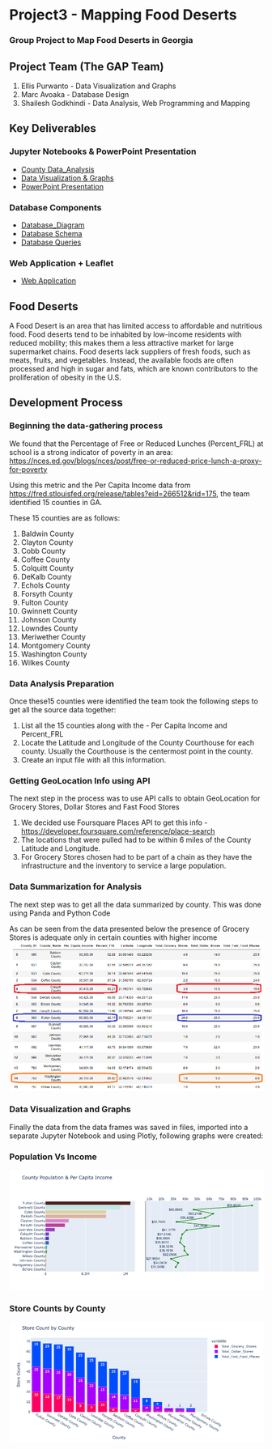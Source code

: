 # Project3 - Mapping Food Deserts
### Group Project to Map Food Deserts in Georgia 

## Project Team (The GAP Team)
1. Ellis Purwanto - Data Visualization and Graphs
2. Marc Avoaka - Database Design
3. Shailesh Godkhindi - Data Analysis, Web Programming and Mapping

## Key Deliverables
### Jupyter Notebooks & PowerPoint Presentation
- [County Data_Analysis ](Food_Deserts_Data_County.ipynb)
- [Data Visualization & Graphs](ellisNotebooks/Plotly_Graphs.ipynb)
- [PowerPoint Presentation](ellisCharts/Food_Deserts.pptx)


### Database Components
- [Database_Diagram](SQL/Food_Deserts.png)
- [Database Schema](SQL/Schema.SQL)
- [Database Queries](SQL/queries.sql)

### Web Application + Leaflet
- [Web Application](Webpage/app.py)

## Food Deserts
A Food Desert is an area that has limited access to affordable and nutritious food. Food deserts tend to be inhabited by low-income residents with reduced mobility; this makes them a less attractive market for large supermarket chains. Food deserts lack suppliers of fresh foods, such as meats, fruits, and vegetables. Instead, the available foods are often processed and high in sugar and fats, which are known contributors to the proliferation of obesity in the U.S.

## Development Process
### Beginning the data-gathering process
We found that the Percentage of Free or Reduced Lunches (Percent_FRL) at school is a strong indicator of poverty in an area: https://nces.ed.gov/blogs/nces/post/free-or-reduced-price-lunch-a-proxy-for-poverty

Using this metric and the Per Capita Income data from https://fred.stlouisfed.org/release/tables?eid=266512&rid=175, the team identified 15 counties in GA.

These 15 counties are as follows:
1. Baldwin County
2. Clayton County
3. Cobb County
4. Coffee County
5. Colquitt County
6. DeKalb County
7. Echols County
8. Forsyth County
9. Fulton County
10. Gwinnett County
11. Johnson County
12. Lowndes County
13. Meriwether County
14. Montgomery County
15. Washington County
16. Wilkes County

### Data Analysis Preparation
Once these15 counties were identified the team took the following steps to get all the source data together:
1. List all the 15 counties along with the - Per Capita Income and Percent_FRL
2. Locate the Latitude and Longitude of the County Courthouse for each county. Usually the Courthouse is the centermost point in the county.
3. Create an input file with all this information.

### Getting GeoLocation Info using API
The next step in the process was to use API calls to obtain GeoLocation for Grocery Stores, Dollar Stores and Fast Food Stores
1. We decided use Foursquare Places API to get this info - https://developer.foursquare.com/reference/place-search
2. The locations that were pulled had to be within 6 miles of the County Latitude and Longitude.
3. For Grocery Stores chosen had to be part of a chain as they have the infrastructure and the inventory to service a large population.

### Data Summarization for Analysis
The next step was to get all the data summarized by county. This was done using Panda and Python Code

As can be seen from the data presented below the presence of Grocery Stores is adequate only in certain counties with higher income
![Final_Data Frame](Images/Final_County_DataFrame.PNG)

### Data Visualization and Graphs
Finally the data from the data frames was saved in files, imported into a separate Jupyter Notebook and using Plotly, following graphs were created:
### Population Vs Income
![Population Vs Income](Images/1PopVsInc.png)
### Store Counts by County
![Store Counts by County](Images/2StoreCounts.png)
